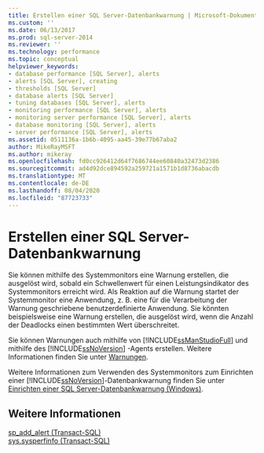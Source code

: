 ```yaml
---
title: Erstellen einer SQL Server-Datenbankwarnung | Microsoft-Dokumentation
ms.custom: ''
ms.date: 06/13/2017
ms.prod: sql-server-2014
ms.reviewer: ''
ms.technology: performance
ms.topic: conceptual
helpviewer_keywords:
- database performance [SQL Server], alerts
- alerts [SQL Server], creating
- thresholds [SQL Server]
- database alerts [SQL Server]
- tuning databases [SQL Server], alerts
- monitoring performance [SQL Server], alerts
- monitoring server performance [SQL Server], alerts
- database monitoring [SQL Server], alerts
- server performance [SQL Server], alerts
ms.assetid: 0511136a-1b6b-4095-aa45-39e77b67aba2
author: MikeRayMSFT
ms.author: mikeray
ms.openlocfilehash: fd0cc926412d64f7686744ee60840a32473d2386
ms.sourcegitcommit: ad4d92dce894592a259721a1571b1d8736abacdb
ms.translationtype: MT
ms.contentlocale: de-DE
ms.lasthandoff: 08/04/2020
ms.locfileid: "87723733"
---
```

# <a name="create-a-sql-server-database-alert"></a>Erstellen einer SQL Server-Datenbankwarnung
  Sie können mithilfe des Systemmonitors eine Warnung erstellen, die ausgelöst wird, sobald ein Schwellenwert für einen Leistungsindikator des Systemmonitors erreicht wird. Als Reaktion auf die Warnung startet der Systemmonitor eine Anwendung, z. B. eine für die Verarbeitung der Warnung geschriebene benutzerdefinierte Anwendung. Sie könnten beispielsweise eine Warnung erstellen, die ausgelöst wird, wenn die Anzahl der Deadlocks einen bestimmten Wert überschreitet.  
  
 Sie können Warnungen auch mithilfe von [!INCLUDE[ssManStudioFull](../../includes/ssmanstudiofull-md.md)] und mithilfe des [!INCLUDE[ssNoVersion](../../includes/ssnoversion-md.md)] -Agents erstellen. Weitere Informationen finden Sie unter [Warnungen](../../ssms/agent/alerts.md).  
  
 Weitere Informationen zum Verwenden des Systemmonitors zum Einrichten einer [!INCLUDE[ssNoVersion](../../includes/ssnoversion-md.md)]-Datenbankwarnung finden Sie unter [Einrichten einer SQL Server-Datenbankwarnung &#40;Windows&#41;](../performance/set-up-a-sql-server-database-alert-windows.md).  
  
## <a name="see-also"></a>Weitere Informationen  
 [sp_add_alert &#40;Transact-SQL&#41;](/sql/relational-databases/system-stored-procedures/sp-add-alert-transact-sql)   
 [sys.sysperfinfo &#40;Transact-SQL&#41;](/sql/relational-databases/system-compatibility-views/sys-sysperfinfo-transact-sql)  
  
  
